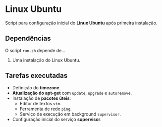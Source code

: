 # Linux Ubuntu

Script para configuração inicial do **Linux Ubuntu** após primeira instalação.

## Dependências

O script `run.sh` depende de...

1. Uma instalação do Linux Ubuntu.

## Tarefas executadas

- Definição do **timezone**.
- **Atualização do apt-get** com `update`, `upgrade` e `autoremove`.
- Instalação de **pacotes úteis**:
  - Editor de textos `vim`.
  - Ferramenta de rede `ping`.
  - Serviço de execução em background `supervisor`.
- Configuração inicial do serviço **supervisor**.
